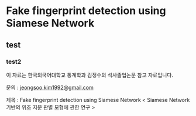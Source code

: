 # Fake fingerprint detection using Siamese Network
## test

### test2


이 자료는 한국외국어대학교 통계학과 김정수의 석사졸업논문 참고 자료입니다.

문의 : jeongsoo.kim1992@gmail.com

제목 : Fake fingerprint detection using Siamese Network
   < Siamese Network 기반의 위조 지문 판별 모형에 관한 연구 >
